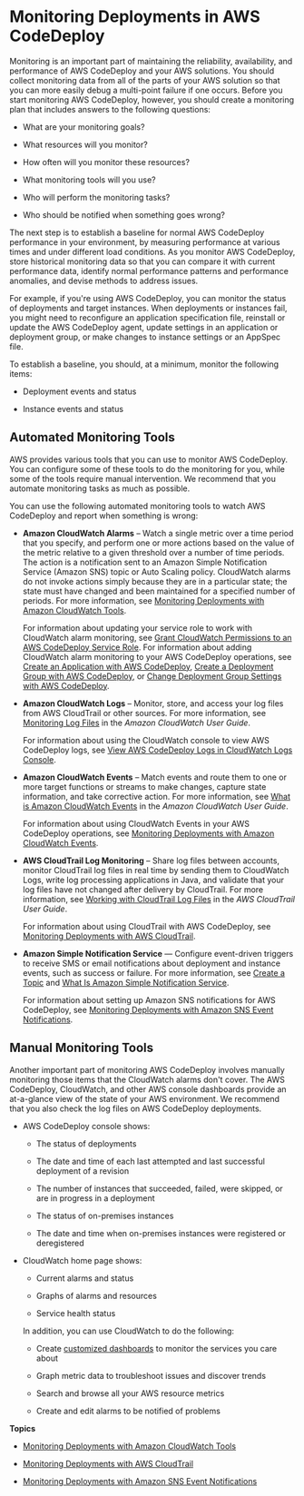 # Monitoring Deployments in AWS CodeDeploy<a name="monitoring"></a>

Monitoring is an important part of maintaining the reliability, availability, and performance of AWS CodeDeploy and your AWS solutions\. You should collect monitoring data from all of the parts of your AWS solution so that you can more easily debug a multi\-point failure if one occurs\. Before you start monitoring AWS CodeDeploy, however, you should create a monitoring plan that includes answers to the following questions:

+ What are your monitoring goals?

+ What resources will you monitor?

+ How often will you monitor these resources?

+ What monitoring tools will you use?

+ Who will perform the monitoring tasks?

+ Who should be notified when something goes wrong?

The next step is to establish a baseline for normal AWS CodeDeploy performance in your environment, by measuring performance at various times and under different load conditions\. As you monitor AWS CodeDeploy, store historical monitoring data so that you can compare it with current performance data, identify normal performance patterns and performance anomalies, and devise methods to address issues\.

For example, if you're using AWS CodeDeploy, you can monitor the status of deployments and target instances\. When deployments or instances fail, you might need to reconfigure an application specification file, reinstall or update the AWS CodeDeploy agent, update settings in an application or deployment group, or make changes to instance settings or an AppSpec file\.

To establish a baseline, you should, at a minimum, monitor the following items:

+ Deployment events and status

+ Instance events and status

## Automated Monitoring Tools<a name="monitoring_automated_tools"></a>

AWS provides various tools that you can use to monitor AWS CodeDeploy\. You can configure some of these tools to do the monitoring for you, while some of the tools require manual intervention\. We recommend that you automate monitoring tasks as much as possible\.

You can use the following automated monitoring tools to watch AWS CodeDeploy and report when something is wrong:

+ **Amazon CloudWatch Alarms** – Watch a single metric over a time period that you specify, and perform one or more actions based on the value of the metric relative to a given threshold over a number of time periods\. The action is a notification sent to an Amazon Simple Notification Service \(Amazon SNS\) topic or Auto Scaling policy\. CloudWatch alarms do not invoke actions simply because they are in a particular state; the state must have changed and been maintained for a specified number of periods\. For more information, see [Monitoring Deployments with Amazon CloudWatch Tools](monitoring-cloudwatch.md)\.

  For information about updating your service role to work with CloudWatch alarm monitoring, see [Grant CloudWatch Permissions to an AWS CodeDeploy Service Role](monitoring-create-alarms-grant-permissions.md)\. For information about adding CloudWatch alarm monitoring to your AWS CodeDeploy operations, see [Create an Application with AWS CodeDeploy](applications-create.md), [Create a Deployment Group with AWS CodeDeploy](deployment-groups-create.md), or [Change Deployment Group Settings with AWS CodeDeploy](deployment-groups-edit.md)\.

+ **Amazon CloudWatch Logs** – Monitor, store, and access your log files from AWS CloudTrail or other sources\. For more information, see [Monitoring Log Files](http://docs.aws.amazon.com/AmazonCloudWatch/latest/DeveloperGuide/WhatIsCloudWatchLogs.html) in the *Amazon CloudWatch User Guide*\.

  For information about using the CloudWatch console to view AWS CodeDeploy logs, see [View AWS CodeDeploy Logs in CloudWatch Logs Console](https://aws.amazon.com/blogs/devops/view-aws-codedeploy-logs-in-amazon-cloudwatch-console/)\.

+ **Amazon CloudWatch Events** – Match events and route them to one or more target functions or streams to make changes, capture state information, and take corrective action\. For more information, see [What is Amazon CloudWatch Events](http://docs.aws.amazon.com/AmazonCloudWatch/latest/DeveloperGuide/WhatIsCloudWatchEvents.html) in the *Amazon CloudWatch User Guide*\.

  For information about using CloudWatch Events in your AWS CodeDeploy operations, see [Monitoring Deployments with Amazon CloudWatch Events](monitoring-cloudwatch-events.md)\.

+ **AWS CloudTrail Log Monitoring** – Share log files between accounts, monitor CloudTrail log files in real time by sending them to CloudWatch Logs, write log processing applications in Java, and validate that your log files have not changed after delivery by CloudTrail\. For more information, see [Working with CloudTrail Log Files](http://docs.aws.amazon.com/awscloudtrail/latest/userguide/cloudtrail-working-with-log-files.html) in the *AWS CloudTrail User Guide*\. 

  For information about using CloudTrail with AWS CodeDeploy, see [Monitoring Deployments with AWS CloudTrail](monitoring-cloudtrail.md)\.

+ **Amazon Simple Notification Service** — Configure event\-driven triggers to receive SMS or email notifications about deployment and instance events, such as success or failure\. For more information, see [Create a Topic](http://docs.aws.amazon.com/sns/latest/dg/CreateTopic.html) and [What Is Amazon Simple Notification Service](http://docs.aws.amazon.com/sns/latest/dg/welcome.html)\.

  For information about setting up Amazon SNS notifications for AWS CodeDeploy, see [Monitoring Deployments with Amazon SNS Event Notifications](monitoring-sns-event-notifications.md)\.

## Manual Monitoring Tools<a name="monitoring_manual_tools"></a>

Another important part of monitoring AWS CodeDeploy involves manually monitoring those items that the CloudWatch alarms don't cover\. The AWS CodeDeploy, CloudWatch, and other AWS console dashboards provide an at\-a\-glance view of the state of your AWS environment\. We recommend that you also check the log files on AWS CodeDeploy deployments\.

+ AWS CodeDeploy console shows:

  + The status of deployments

  + The date and time of each last attempted and last successful deployment of a revision

  + The number of instances that succeeded, failed, were skipped, or are in progress in a deployment

  + The status of on\-premises instances

  + The date and time when on\-premises instances were registered or deregistered

+ CloudWatch home page shows:

  + Current alarms and status

  + Graphs of alarms and resources

  + Service health status

  In addition, you can use CloudWatch to do the following: 

  + Create [customized dashboards](http://docs.aws.amazon.com/AmazonCloudWatch/latest/DeveloperGuide/CloudWatch_Dashboards.html) to monitor the services you care about

  + Graph metric data to troubleshoot issues and discover trends

  + Search and browse all your AWS resource metrics

  + Create and edit alarms to be notified of problems

**Topics**

+ [Monitoring Deployments with Amazon CloudWatch Tools](monitoring-cloudwatch.md)

+ [Monitoring Deployments with AWS CloudTrail](monitoring-cloudtrail.md)

+ [Monitoring Deployments with Amazon SNS Event Notifications](monitoring-sns-event-notifications.md)